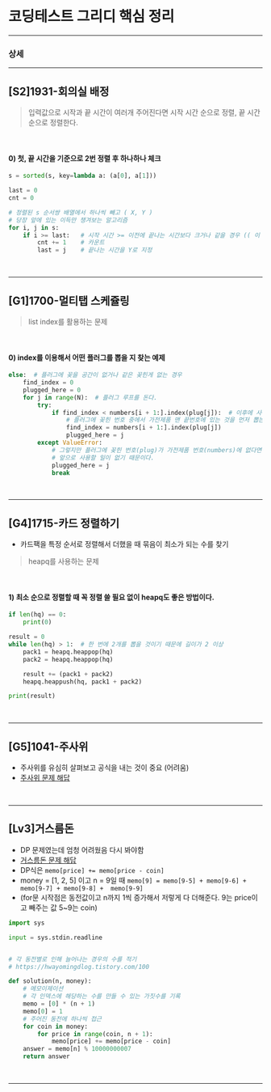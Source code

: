 # 코딩테스트 그리디 핵심 정리
- - -
### 상세

- - -

## [S2]1931-회의실 배정
> 입력값으로 시작과 끝 시간이 여러개 주어진다면
> 시작 시간 순으로 정렬, 끝 시간 순으로 정렬한다.

<br >

#### 0) 첫, 끝 시간을 기준으로  2번 정렬 후 하나하나 체크  
```python
s = sorted(s, key=lambda a: (a[0], a[1]))

last = 0
cnt = 0

# 정렬된 s 순서쌍 배열에서 하나씩 빼고 ( X, Y )
# 당장 앞에 있는 이득만 챙겨보는 알고리즘
for i, j in s:
    if i >= last:   # 시작 시간 >= 이전에 끝나는 시간보다 크거나 같을 경우 (( 이 경우가 교체 가능한 시간 ))
        cnt += 1    # 카운트
        last = j    # 끝나는 시간을 Y로 지정
```

<br >

- - -

## [G1]1700-멀티탭 스케쥴링
> list index를 활용하는 문제

<br >

#### 0) index를 이용해서 어떤 플러그를 뽑을 지 찾는 예제  
```python
else:  # 플러그에 꽂을 공간이 없거나 같은 꽂힌게 없는 경우
    find_index = 0
    plugged_here = 0
    for j in range(N):  # 플러그 루프를 돈다.
        try:
            if find_index < numbers[i + 1:].index(plug[j]):  # 이후에 사용하는 플러그인지 확인한다.
                # 플러그에 꽂힌 번호 중에서 가전제품 맨 끝번호에 있는 것을 먼저 뽑는게 더 효율적이다.
                find_index = numbers[i + 1:].index(plug[j])
                plugged_here = j
        except ValueError:
            # 그렇지만 플러그에 꽂힌 번호(plug)가 가전제품 번호(numbers)에 없다면 그걸 가장 먼저 뽑는다.
            # 앞으로 사용할 일이 없기 때문이다.
            plugged_here = j
            break
```

<br >

- - -

## [G4]1715-카드 정렬하기
 - 카드팩을 특정 순서로 정렬해서 더했을 때 묶음이 최소가 되는 수를 찾기
> heapq를 사용하는 문제

<br >

#### 1) 최소 순으로 정렬할 때 꼭 정렬 쓸 필요 없이 heapq도 좋은 방법이다. 
```python
if len(hq) == 0:
    print(0)

result = 0
while len(hq) > 1:  # 한 번에 2개를 뽑을 것이기 때문에 길이가 2 이상
    pack1 = heapq.heappop(hq)
    pack2 = heapq.heappop(hq)

    result += (pack1 + pack2)
    heapq.heappush(hq, pack1 + pack2)

print(result)

```

<br >

- - -

## [G5]1041-주사위
 - 주사위를 유심히 살펴보고 공식을 내는 것이 중요 (어려움)
- [주사위 문제 해답](https://710jym.medium.com/baekjoon-1041-python-4153e686aec4)

<br >

- - -

## [Lv3]거스름돈
 - DP 문제였는데 엄청 어려웠음 다시 봐야함
 - [거스름돈 문제 해답](https://hwayomingdlog.tistory.com/100)
 - DP식은 `memo[price] += memo[price - coin]`
 - money = [1, 2, 5] 이고 n = 9일 때 `memo[9] = memo[9-5] + memo[9-6] + memo[9-7] + memo[9-8] +  memo[9-9]`
 - (for문 시작점은 동전값이고 n까지 1씩 증가해서 저렇게 다 더해준다. 9는 price이고 빼주는 값 5~9는 coin)

```python
import sys

input = sys.stdin.readline


# 각 동전별로 인해 늘어나는 경우의 수를 적기
# https://hwayomingdlog.tistory.com/100

def solution(n, money):
    # 메모이제이션
    # 각 인덱스에 해당하는 수를 만들 수 있는 가짓수를 기록
    memo = [0] * (n + 1)
    memo[0] = 1
    # 주어진 동전에 하나씩 접근
    for coin in money:
        for price in range(coin, n + 1):
            memo[price] += memo[price - coin]
    answer = memo[n] % 10000000007
    return answer
```

<br >

- - -
